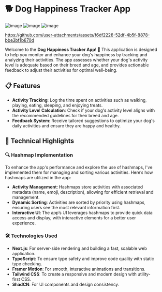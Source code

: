 # 🐕 Dog Happiness Tracker App

![image](https://github.com/user-attachments/assets/a4230d68-b27e-4e56-82af-afd5965f9e14)
![image](https://github.com/user-attachments/assets/17eea25a-2123-44d2-a757-08225df16172)
![image](https://github.com/user-attachments/assets/38dca57e-7e82-49f2-ae9c-4f81fa620c9b)








https://github.com/user-attachments/assets/f6df2228-52df-4b5f-8878-bbe3bf1b870d








Welcome to the **Dog Happiness Tracker App**! 🐶 This application is designed to help you monitor and enhance your dog's happiness by tracking and analyzing their activities. The app assesses whether your dog's activity level is adequate based on their breed and age, and provides actionable feedback to adjust their activities for optimal well-being.

## 📋 Features

- **Activity Tracking**: Log the time spent on activities such as walking, playing, eating, sleeping, and enjoying treats.
- **Activity Level Calculation**: Check if your dog's activity level aligns with the recommended guidelines for their breed and age.
- **Feedback System**: Receive tailored suggestions to optimize your dog's daily activities and ensure they are happy and healthy.

## 🚀 Technical Highlights

### 🔍 Hashmap Implementation

To enhance the app's performance and explore the use of hashmaps, I've implemented them for managing and sorting various activities. Here’s how hashmaps are utilized in the app:

- **Activity Management**: Hashmaps store activities with associated metadata (name, emoji, description), allowing for efficient retrieval and management.
- **Dynamic Sorting**: Activities are sorted by priority using hashmaps, ensuring users see the most relevant information first.
- **Interactive UI**: The app’s UI leverages hashmaps to provide quick data access and display, with interactive elements for a better user experience.

### 🛠️ Technologies Used

- **Next.js**: For server-side rendering and building a fast, scalable web application.
- **TypeScript**: To ensure type safety and improve code quality with static type checking.
- **Framer Motion**: For smooth, interactive animations and transitions.
- **Tailwind CSS**: To create a responsive and modern design with utility-first CSS.
- **ShadCN**: For UI components and design consistency.
